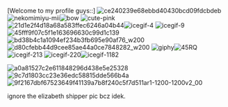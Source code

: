[Welcome to my profile guys::]
![ce240239e68ebbd40430bcd09fdcbdeb](https://github.com/user-attachments/assets/c8fc8aa0-0c24-4ef8-97b7-2afa326babaf)
![nekomimiyu-mii](https://github.com/user-attachments/assets/89bf235e-c359-46d5-95e1-7c4d307db311)![bow](https://github.com/user-attachments/assets/d2861ad9-da42-49a7-b104-ebd21731f9d5)
![cute-pink](https://github.com/user-attachments/assets/d31e4819-2aea-4f43-8b53-a094e094b8ca)
![21d1e2f4d18a68a583ffec6246a04b44](https://github.com/user-attachments/assets/d39d0faf-8bf2-4465-9046-35cbe824629a)![icegif-4](https://github.com/user-attachments/assets/5c2779a3-39a1-48a3-a480-7e5da1f33b9e)
![icegif-9](https://github.com/user-attachments/assets/9775d237-71bb-47f9-b59f-6f4b18ebd2f4)![45fff9f07c5f1e163696630c99d1c139](https://github.com/user-attachments/assets/54c11594-238a-4d7f-8281-2de2db1ea216)
![bd38b4c1a1094ef234b3fb695e90af76_w200](https://github.com/user-attachments/assets/4676c64d-aeec-4238-9ad0-0cf2941329c9)![d80cfebb44d9cee85ae44a0ce7848282_w200](https://github.com/user-attachments/assets/999ec817-e7eb-4505-b701-6708fdc7e0b5)
![giphy](https://github.com/user-attachments/assets/ff0c9ce1-2999-44a4-bb4e-cd0181ce3e61)![45RQ](https://github.com/user-attachments/assets/5058f257-fd86-4f70-8211-aad294bb83a0)![icegif-213](https://github.com/user-attachments/assets/594249ca-751e-4278-8a2e-7a37a8718fcc)
![icegif-220](https://github.com/user-attachments/assets/6231bf69-746c-41a1-83ff-283ad07f0a95)![icegif-1182](https://github.com/user-attachments/assets/338cf9a8-add7-4940-82a5-5725505e1679)

![a0a81527c2e611848296d438e5e25328](https://github.com/user-attachments/assets/c2cd96e4-0854-4706-b651-dcda3085dc41)![9c7d1803cc23e36edc58815dde566b4a](https://github.com/user-attachments/assets/d6d90d1a-ad8a-41a5-8941-79dded377780)
![9f2167dbf67523649f41139a7b8f240c5f7d511ar1-1200-1200v2_00](https://github.com/user-attachments/assets/197fcf6f-297f-4b32-80db-3a4a2d5a680f)

ignore the elizabeth shipper pic bcz idek.



